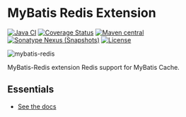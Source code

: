 MyBatis Redis Extension
=========================

[![Java CI](https://github.com/mybatis/redis-cache/actions/workflows/ci.yaml/badge.svg)](https://github.com/mybatis/redis-cache/actions/workflows/ci.yaml)
[![Coverage Status](https://coveralls.io/repos/mybatis/redis-cache/badge.svg?branch=master&service=github)](https://coveralls.io/github/mybatis/redis-cache?branch=master)
[![Maven central](https://maven-badges.herokuapp.com/maven-central/org.mybatis.caches/mybatis-redis/badge.svg)](https://maven-badges.herokuapp.com/maven-central/org.mybatis.caches/mybatis-redis)
[![Sonatype Nexus (Snapshots)](https://img.shields.io/nexus/s/https/oss.sonatype.org/org.mybatis.caches/mybatis-redis.svg)](https://oss.sonatype.org/content/repositories/snapshots/org/mybatis/caches/mybatis-redis/)
[![License](https://img.shields.io/:license-apache-brightgreen.svg)](https://www.apache.org/licenses/LICENSE-2.0.html)

![mybatis-redis](https://mybatis.org/images/mybatis-logo.png)

MyBatis-Redis extension Redis support for MyBatis Cache.

Essentials
----------

* [See the docs](https://mybatis.org/redis-cache/)
